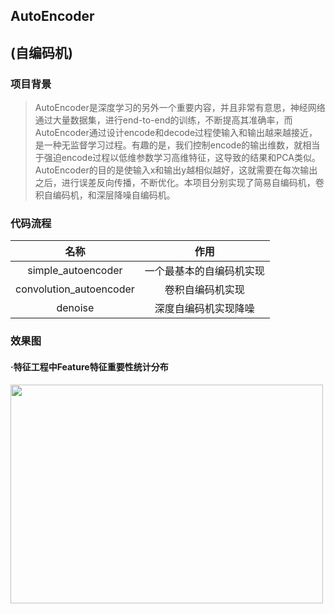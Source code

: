 ## AutoEncoder
## (自编码机)

### 项目背景
>  AutoEncoder是深度学习的另外一个重要内容，并且非常有意思，神经网络通过大量数据集，进行end-to-end的训练，不断提高其准确率，而AutoEncoder通过设计encode和decode过程使输入和输出越来越接近，是一种无监督学习过程。有趣的是，我们控制encode的输出维数，就相当于强迫encode过程以低维参数学习高维特征，这导致的结果和PCA类似。AutoEncoder的目的是使输入x和输出y越相似越好，这就需要在每次输出之后，进行误差反向传播，不断优化。本项目分别实现了简易自编码机，卷积自编码机，和深层降噪自编码机。
  
### 代码流程
|名称|作用|
|:-------------:|:-------------:|
|simple_autoencoder|一个最基本的自编码机实现|
|convolution_autoencoder|卷积自编码机实现|
|denoise|深度自编码机实现降噪|

### 效果图
#### ·特征工程中Feature特征重要性统计分布
<img width="500" height="350" src="./figures/random_forest.png"/>



